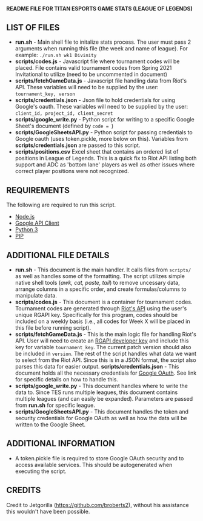 #### README FILE FOR TITAN ESPORTS GAME STATS (LEAGUE OF LEGENDS) ####

## LIST OF FILES ##

- **run.sh** - Main shell file to initalize stats process. The user must pass 2 arguments when running this file (the week and name of league). For example: ```./run.sh wk1 Divinity```
- **scripts/codes.js** - Javascript file where tournament codes will be placed. File contains valid tournament codes from Spring 2021 Invitational to utilize (need to be uncommented in document)
- **scripts/fetchGameData.js** - Javascript file handling data from Riot's API. These variables will need to be supplied by the user: ``tournament_key, verson``
- **scripts/credentials.json** - Json file to hold credentials for using Google's oauth. These variables will need to be supplied by the user: ```client_id, project_id, client_secret```
- **scripts/google_write.py** - Python script for writing to a specific Google Sheet's document (defined by ```code = ```)
- **scripts/GoogleSheetsAPI.py** - Python script for passing credentials to Google oauth (uses token.pickle, more below on this). Variables from **scripts/credentials.json** are passed to this script.
- **scripts/positions.csv** Excel sheet that contains an ordered list of positions in League of Legends. This is a quick fix to Riot API listing both support and ADC as 'bottom lane' players as well as other issues where correct player positions were not recognized. 

## REQUIREMENTS ##
The following are required to run this script.

- [Node.js](https://nodejs.org/en/)
- [Google API Client](https://pypi.org/project/google-api-python-client/)
- [Python 3](https://www.python.org/downloads/)
- [PIP](https://pip.pypa.io/en/stable/reference/pip_install/) 

## ADDITIONAL FILE DETAILS ##
- **run.sh** - This document is the main handler. It calls files from ```scripts/``` as well as handles some of the formatting. The script utilizes simple native shell tools (*awk, cat, paste, tail*) to remove uncessary data, arrange columns in a specific order, and create formulas/columns to manipulate data.
- **scripts/codes.js** - This document is a container for tournament codes. Tournament codes are generated through [Riot's API](https://developer.riotgames.com/docs/lol) using the user's unique RGAPI key. Specifically for this program, codes should be included on a weekly basis (i.e., all codes for Week X will be placed in this file before running script).
- **scripts/fetchGameData.js** - This is the main logic file for handling Riot's API. User will need to create an [RGAPI developer key](https://developer.riotgames.com/docs/portal#product-registration_application-process) and include this key for variable ```tournament_key```. The current patch version should also be included in ```version```. The rest of the script handles what data we want to select from the Riot API. Since this is in a JSON format, the script also parses this data for easier output.
**scripts/credentials.json** - This document holds all the necessary credentials for [Google OAuth](https://developers.google.com/identity/protocols/oauth2/javascript-implicit-flow). See link for specific details on how to handle this. 
- **scripts/google_write.py** - This document handles where to write the data to. Since TES runs multiple leagues, this document contains multiple leagues (and can easily be expanded). Parameters are passed from **run.sh** for specific league.
- **scripts/GoogleSheetsAPI.py** - This document handles the token and security credentials for Google OAuth as well as how the data will be written to the Google Sheet.

## ADDITIONAL INFORMATION ##
- A token.pickle file is required to store Google OAuth security and to access available services. This should be autogenerated when executing the script.

## CREDITS ##
Credit to Jetgorilla (https://github.com/broberts2), without his assistance this wouldn't have been possible. 
